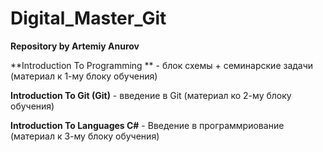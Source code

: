 # Digital_Master_Git
**Repository by Artemiy Anurov**

**Introduction To Programming ** - блок схемы + семинарские задачи (материал к 1-му блоку обучения)

**Introduction To Git (Git)** - введение в Git (материал ко 2-му блоку обучения)

**Introduction To Languages С#** - Введение в программриование (материал к 3-му блоку обучения)
